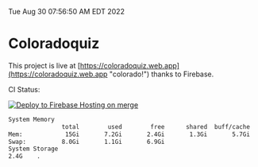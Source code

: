 Tue Aug 30 07:56:50 AM EDT 2022

# Coloradoquiz


This project is live at [https://coloradoquiz.web.app](https://coloradoquiz.web.app "colorado!") thanks to Firebase.

CI Status: 

[![Deploy to Firebase Hosting on merge](https://github.com/teamkushal/coloradoquiz/actions/workflows/firebase-hosting-merge.yml/badge.svg)](https://github.com/teamkushal/coloradoquiz/actions/workflows/firebase-hosting-merge.yml)

```bash
System Memory
               total        used        free      shared  buff/cache   available
Mem:            15Gi       7.2Gi       2.4Gi       1.3Gi       5.7Gi       6.2Gi
Swap:          8.0Gi       1.1Gi       6.9Gi
System Storage
2.4G	.
```
```bash
